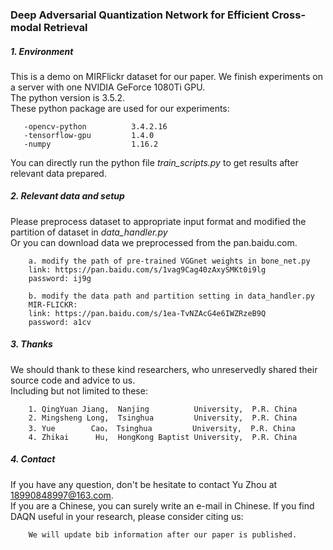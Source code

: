 ### Deep Adversarial Quantization  Network for Efficient Cross-modal  Retrieval 

##### 1. Environment 
   This is a demo on MIRFlickr dataset for our paper. 
   We finish experiments on a server with one NVIDIA GeForce 1080Ti GPU.  
   The python version is 3.5.2.  
   These python package are used for our experiments:  
 ```
    -opencv-python          3.4.2.16
    -tensorflow-gpu         1.4.0 
    -numpy                  1.16.2  
```
   You can directly run the python file _train_scripts.py_ to get results after relevant data prepared.

##### 2. Relevant data and setup 
   
   Please preprocess dataset to appropriate input format and modified the 
partition of dataset in _data_handler.py_  
   Or you can download data we preprocessed from the pan.baidu.com.  
```
    a. modify the path of pre-trained VGGnet weights in bone_net.py 
    link: https://pan.baidu.com/s/1vag9Cag40zAxySMKt0i9lg  
    password: ij9g  
    
    b. modify the data path and partition setting in data_handler.py   
    MIR-FLICKR:  
    link: https://pan.baidu.com/s/1ea-TvNZAcG4e6IWZRzeB9Q  
    password: a1cv
``` 

##### 3. Thanks
  We should thank to these kind researchers, who unreservedly shared their source code and advice to us.  
  Including but not limited to these:
```
    1. QingYuan Jiang,  Nanjing          University,  P.R. China
    2. Mingsheng Long,  Tsinghua         University,  P.R. China
    3. Yue        Cao， Tsinghua         University,  P.R. China
    4. Zhikai      Hu,  HongKong Baptist University,  P.R. China
```
  
##### 4. Contact
  If you have any question, don't be hesitate to contact Yu Zhou at 18990848997@163.com.  
  If you are a Chinese, you can surely write an e-mail in Chinese. 
  If you find DAQN useful in your research, please consider citing us: 
```
    We will update bib information after our paper is published. 
```